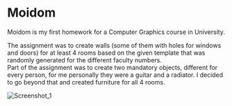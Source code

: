 # Moidom
Moidom is my first homework for a Computer Graphics course in University. <br />

The assignment was to create walls (some of them with holes for windows and doors) for at least 4 rooms based on the given template that was randomly generated for the different faculty numbers. <br />
Part of the assignment was to create two mandatory objects, different for every person, for me personally they were a guitar and a radiator. I decided to go beyond that and created furniture for all 4 rooms. <br />

![Screenshot_1](https://user-images.githubusercontent.com/52160729/152843647-6d581606-4eb6-4a5f-b281-c3133334792c.jpg)
